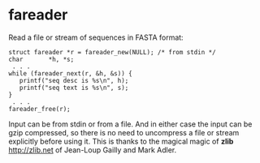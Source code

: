 # fareader

Read a file or stream of sequences in FASTA format:

    struct fareader *r = fareader_new(NULL); /* from stdin */
    char       *h, *s;
     . . .
    while (fareader_next(r, &h, &s)) {
       printf("seq desc is %s\n", h);
       printf("seq text is %s\n", s);
    }
     . . .
    fareader_free(r);

Input can be from stdin or from a file. And in either case the input can be gzip
compressed, so there is no need to uncompress a file or stream explicitly before
using it. This is thanks to the magical magic of **zlib** http://zlib.net of
Jean-Loup Gailly and Mark Adler.
